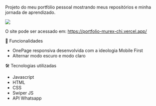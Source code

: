 Projeto do meu portfólio pessoal mostrando meus repositórios e minha jornada de aprendizado.

<a href="https://portfolio-murex-chi.vercel.app/" target="_blank">
  <img src="https://user-images.githubusercontent.com/103120313/181872470-91c742cc-8b34-48e2-a671-49250b7ce11e.png"></img>
</a>

O site pode ser acessado em: https://portfolio-murex-chi.vercel.app/

📲 Funcionalidades
<ul>
  <li>OnePage responsiva desenvolvida com a ideologia Mobile First</li>
  <li>Alternar modo escuro e modo claro</li>
</ul>



🛠 Tecnologias utilizadas
<ul>
  <li>Javascript</li>
  <li>HTML</li>
  <li>CSS</li>
  <li>Swiper JS</li>
  <li>API Whatsapp</li>
</ul>




